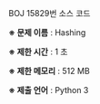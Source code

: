 BOJ 15829번 소스 코드

<b>※ 문제 이름</b> : Hashing

<b>※ 제한 시간</b> : 1 초

<b>※ 제한 메모리</b> : 512 MB

<b>※ 제출 언어</b> : Python 3
